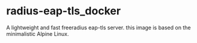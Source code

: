 # radius-eap-tls_docker
A lightweight and fast freeradius eap-tls server. this image is based on the minimalistic Alpine Linux.

